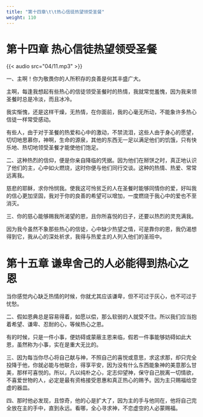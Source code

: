 ```yaml
---
title: "第十四章\t\t热心信徒热望领受圣餐"
weight: 110
---
```

# 第十四章		热心信徒热望领受圣餐

{{< audio src="04/11.mp3" >}}

一、主啊！你为敬畏你的人所积存的良善是何其丰盛广大。

主啊，每逢我想起有些热心的信徒领受圣餐时的热情，我就常觉羞愧，因为我来领圣餐时总是冷淡，而且冰冷。

我实惭愧，还是这样干燥，无热情，在你面前，我的心毫无所动，不能象许多热心信徒一样常受感动。

有些人，由于对于圣餐的热爱和心中的激动，不禁流泪，这些人由于身心的愿望，切切地思慕你，神啊，生命的源泉，其他的东西无一足以满足他们的饥饿，只有快乐地、热切地领受圣餐才能使他们饱足。

二、这种热烈的信仰，便是你亲自降临的凭据。因为他们在掰饼之时，真正地认识了他们的主，心中如火燃烧，这时你便与他们同行交谈。这种的热情、热爱、常常远离我。

慈悲的耶稣，求你怜悯我。使我这可怜贫乏的人在圣餐时能够同情你的爱，好叫我的信心更加坚固，我对于你的良善的希望可以增加，一度燃烧于我心中的爱也不至消灭。

三、你的慈心能够赐我所渴望的恩，且你所喜悦的日子，还要以热烈的灵充满我。

因为我今虽然不象那些热心的信徒，心中缺少热望之情，可是靠你的恩，我仍渴想得到它，我从心的深处祈求，我得与热爱主的人列入他们的圣班中。

# 第十五章		谦卑舍己的人必能得到热心之恩

当你感觉内心缺乏热情的时候，你就尤其应该谦卑，但不可过于灰心，也不可过于忧愁。

二、假如恩典总是容易得着，如愿以偿，那么软弱的人就受不住。所以我们应当抱着希望、谦卑、忍耐的心，等候热心之恩。

有的时候，只是一件小事，便妨碍或蒙蔽主恩来临，假若一件事能够妨碍如此大恩，虽然称为小事，实在是重大无比的。

三、因为每当你尽心将自己献与神，不照自己的喜悦或意思，求这求那，却只完全投降于他，你就必能与他联合，得享平安，因为没有什么东西能象神的美意那么甘美，那样可喜悦的。所以，凡以纯朴之心，定志仰望神，保守自己脱离一切情欲，不喜爱世物的人，必定是最有资格接受恩惠和真正热心的赐予。因为主只赐福给空虚的器皿。

四、那时他必发现，且惊奇，他的心是扩大了，因为主的手与他同在，他将自己完全放在主的手中，直到永远。看哪，全心寻求神，不恋虚空的人必蒙赐福。
